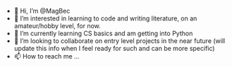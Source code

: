 - 👋 Hi, I’m @MagBec
- 👀 I’m interested in learning to code and writing literature, on an amateur/hobby level, for now.
- 🌱 I’m currently learning CS basics and am getting into Python
- 💞️ I’m looking to collaborate on entry level projects in the near future (will update this info when I feel ready for such and can be more specific)
- 📫 How to reach me ...

<!---
MagBec/MagBec is a ✨ special ✨ repository because its `README.md` (this file) appears on your GitHub profile.
You can click the Preview link to take a look at your changes.
--->
